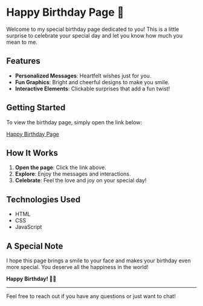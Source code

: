 # Happy Birthday Page 🎉

Welcome to my special birthday page dedicated to you! This is a little surprise to celebrate your special day and let you know how much you mean to me.

## Features

- **Personalized Messages**: Heartfelt wishes just for you.
- **Fun Graphics**: Bright and cheerful designs to make you smile.
- **Interactive Elements**: Clickable surprises that add a fun twist!

## Getting Started

To view the birthday page, simply open the link below:

[Happy Birthday Page](https://hieunt1402.github.io/hpbd-thaolien/)

## How It Works

1. **Open the page**: Click the link above.
2. **Explore**: Enjoy the messages and interactions.
3. **Celebrate**: Feel the love and joy on your special day!

## Technologies Used

- HTML
- CSS
- JavaScript

## A Special Note

I hope this page brings a smile to your face and makes your birthday even more special. You deserve all the happiness in the world!

**Happy Birthday! 🎂💖**

---

Feel free to reach out if you have any questions or just want to chat!
